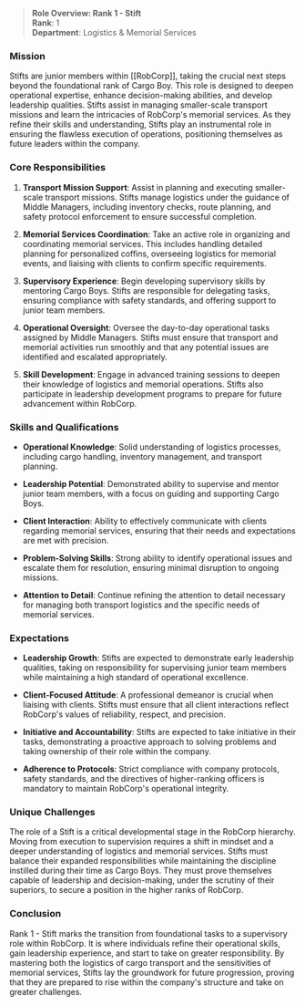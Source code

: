 > **Role Overview: Rank 1 - Stift**  
> **Rank**: 1  
> **Department**: Logistics & Memorial Services

### Mission

Stifts are junior members within [[RobCorp]], taking the crucial next steps beyond the foundational rank of Cargo Boy. This role is designed to deepen operational expertise, enhance decision-making abilities, and develop leadership qualities. Stifts assist in managing smaller-scale transport missions and learn the intricacies of RobCorp's memorial services. As they refine their skills and understanding, Stifts play an instrumental role in ensuring the flawless execution of operations, positioning themselves as future leaders within the company.

### Core Responsibilities

1. **Transport Mission Support**: Assist in planning and executing smaller-scale transport missions. Stifts manage logistics under the guidance of Middle Managers, including inventory checks, route planning, and safety protocol enforcement to ensure successful completion.
    
2. **Memorial Services Coordination**: Take an active role in organizing and coordinating memorial services. This includes handling detailed planning for personalized coffins, overseeing logistics for memorial events, and liaising with clients to confirm specific requirements.
    
3. **Supervisory Experience**: Begin developing supervisory skills by mentoring Cargo Boys. Stifts are responsible for delegating tasks, ensuring compliance with safety standards, and offering support to junior team members.
    
4. **Operational Oversight**: Oversee the day-to-day operational tasks assigned by Middle Managers. Stifts must ensure that transport and memorial activities run smoothly and that any potential issues are identified and escalated appropriately.
    
5. **Skill Development**: Engage in advanced training sessions to deepen their knowledge of logistics and memorial operations. Stifts also participate in leadership development programs to prepare for future advancement within RobCorp.
    

### Skills and Qualifications

- **Operational Knowledge**: Solid understanding of logistics processes, including cargo handling, inventory management, and transport planning.
    
- **Leadership Potential**: Demonstrated ability to supervise and mentor junior team members, with a focus on guiding and supporting Cargo Boys.
    
- **Client Interaction**: Ability to effectively communicate with clients regarding memorial services, ensuring that their needs and expectations are met with precision.
    
- **Problem-Solving Skills**: Strong ability to identify operational issues and escalate them for resolution, ensuring minimal disruption to ongoing missions.
    
- **Attention to Detail**: Continue refining the attention to detail necessary for managing both transport logistics and the specific needs of memorial services.
    

### Expectations

- **Leadership Growth**: Stifts are expected to demonstrate early leadership qualities, taking on responsibility for supervising junior team members while maintaining a high standard of operational excellence.
    
- **Client-Focused Attitude**: A professional demeanor is crucial when liaising with clients. Stifts must ensure that all client interactions reflect RobCorp's values of reliability, respect, and precision.
    
- **Initiative and Accountability**: Stifts are expected to take initiative in their tasks, demonstrating a proactive approach to solving problems and taking ownership of their role within the company.
    
- **Adherence to Protocols**: Strict compliance with company protocols, safety standards, and the directives of higher-ranking officers is mandatory to maintain RobCorp's operational integrity.
    

### Unique Challenges

The role of a Stift is a critical developmental stage in the RobCorp hierarchy. Moving from execution to supervision requires a shift in mindset and a deeper understanding of logistics and memorial services. Stifts must balance their expanded responsibilities while maintaining the discipline instilled during their time as Cargo Boys. They must prove themselves capable of leadership and decision-making, under the scrutiny of their superiors, to secure a position in the higher ranks of RobCorp.

### Conclusion

Rank 1 - Stift marks the transition from foundational tasks to a supervisory role within RobCorp. It is where individuals refine their operational skills, gain leadership experience, and start to take on greater responsibility. By mastering both the logistics of cargo transport and the sensitivities of memorial services, Stifts lay the groundwork for future progression, proving that they are prepared to rise within the company's structure and take on greater challenges.